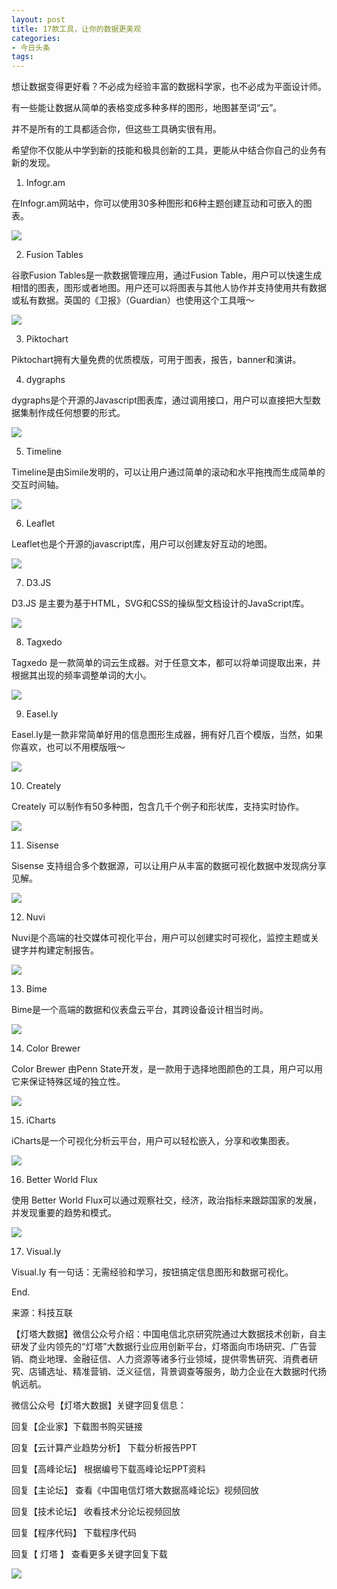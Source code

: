 ```yaml
---
layout: post
title: 17款工具，让你的数据更美观
categories:
- 今日头条
tags:
---
```

想让数据变得更好看？不必成为经验丰富的数据科学家，也不必成为平面设计师。

有一些能让数据从简单的表格变成多种多样的图形，地图甚至词“云”。

并不是所有的工具都适合你，但这些工具确实很有用。

希望你不仅能从中学到新的技能和极具创新的工具，更能从中结合你自己的业务有新的发现。

1. Infogr.am

在Infogr.am网站中，你可以使用30多种图形和6种主题创建互动和可嵌入的图表。

![](http://p1.pstatp.com/large/7fb0002fa460543d297)

2. Fusion Tables

谷歌Fusion Tables是一款数据管理应用，通过Fusion Table，用户可以快速生成相惜的图表，图形或者地图。用户还可以将图表与其他人协作并支持使用共有数据或私有数据。英国的《卫报》（Guardian）也使用这个工具哦～

![](http://p3.pstatp.com/large/7f90002f9e7edf2e8fa)

3. Piktochart

Piktochart拥有大量免费的优质模版，可用于图表，报告，banner和演讲。

4. dygraphs

dygraphs是个开源的Javascript图表库，通过调用接口，用户可以直接把大型数据集制作成任何想要的形式。

![](http://p3.pstatp.com/large/7fc0002fabcee07d89d)

5. Timeline

Timeline是由Simile发明的，可以让用户通过简单的滚动和水平拖拽而生成简单的交互时间轴。

![](http://p3.pstatp.com/large/7fb0002fa477dbc381e)

6. Leaflet

Leaflet也是个开源的javascript库，用户可以创建友好互动的地图。

![](http://p3.pstatp.com/large/7fc0002fac465ae7fa8)

7. D3.JS

D3.JS 是主要为基于HTML，SVG和CSS的操纵型文档设计的JavaScript库。

![](http://p3.pstatp.com/large/7fa0002f9e810bbc8c1)

8. Tagxedo

Tagxedo 是一款简单的词云生成器。对于任意文本，都可以将单词提取出来，并根据其出现的频率调整单词的大小。

![](http://p1.pstatp.com/large/7f90002f9e8fa8f6ce7)

9. Easel.ly

Easel.ly是一款非常简单好用的信息图形生成器，拥有好几百个模版，当然，如果你喜欢，也可以不用模版哦～

![](http://p3.pstatp.com/large/7fb0002fa4a6d6b41e2)

10. Creately

Creately 可以制作有50多种图，包含几千个例子和形状库，支持实时协作。

![](http://p5a.pstatp.com/large/7fc0002fabd520c2439)

11. Sisense

Sisense 支持组合多个数据源，可以让用户从丰富的数据可视化数据中发现病分享见解。

![](http://p3.pstatp.com/large/7fc0002fabead304c28)

12. Nuvi

Nuvi是个高端的社交媒体可视化平台，用户可以创建实时可视化，监控主题或关键字并构建定制报告。

![](http://p3.pstatp.com/large/7da0007802ed3c8180a)

13. Bime

Bime是一个高端的数据和仪表盘云平台，其跨设备设计相当时尚。

![](http://p3.pstatp.com/large/7fa0002f9e77e2994dd)

14. Color Brewer

Color Brewer 由Penn State开发，是一款用于选择地图颜色的工具，用户可以用它来保证特殊区域的独立性。

![](http://p3.pstatp.com/large/7fb0002fa4b3d76402d)

15. iCharts

iCharts是一个可视化分析云平台，用户可以轻松嵌入，分享和收集图表。

![](http://p1.pstatp.com/large/7fb0002fa48f0c70f3d)

16. Better World Flux

使用 Better World Flux可以通过观察社交，经济，政治指标来跟踪国家的发展，并发现重要的趋势和模式。

![](http://p3.pstatp.com/large/7f90002f9ea1bb6bae9)

17. Visual.ly

Visual.ly 有一句话：无需经验和学习，按钮搞定信息图形和数据可视化。

End.

来源：科技互联

【灯塔大数据】微信公众号介绍：中国电信北京研究院通过大数据技术创新，自主研发了业内领先的“灯塔”大数据行业应用创新平台，灯塔面向市场研究、广告营销、商业地理、金融征信、人力资源等诸多行业领域，提供零售研究、消费者研究、店铺选址、精准营销、泛义征信，背景调查等服务，助力企业在大数据时代扬帆远航。

微信公众号【灯塔大数据】关键字回复信息：

回复【企业家】下载图书购买链接

回复【云计算产业趋势分析】 下载分析报告PPT

回复【高峰论坛】 根据编号下载高峰论坛PPT资料

回复【主论坛】 查看《中国电信灯塔大数据高峰论坛》视频回放

回复【技术论坛】 收看技术分论坛视频回放

回复【程序代码】 下载程序代码

回复【 灯塔 】 查看更多关键字回复下载

![](http://p3.pstatp.com/large/7210005c1fbcc945e08)